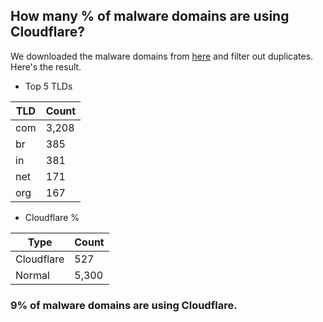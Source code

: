 ## How many % of malware domains are using Cloudflare?


We downloaded the malware domains from [here](https://urlhaus.abuse.ch) and filter out duplicates.
Here's the result.


[//]: # (start replacement)


- Top 5 TLDs

| TLD | Count |
| --- | --- |
| com | 3,208 |
| br | 385 |
| in | 381 |
| net | 171 |
| org | 167 |


- Cloudflare %

| Type | Count |
| --- | --- |
| Cloudflare | 527 |
| Normal | 5,300 |


### 9% of malware domains are using Cloudflare.